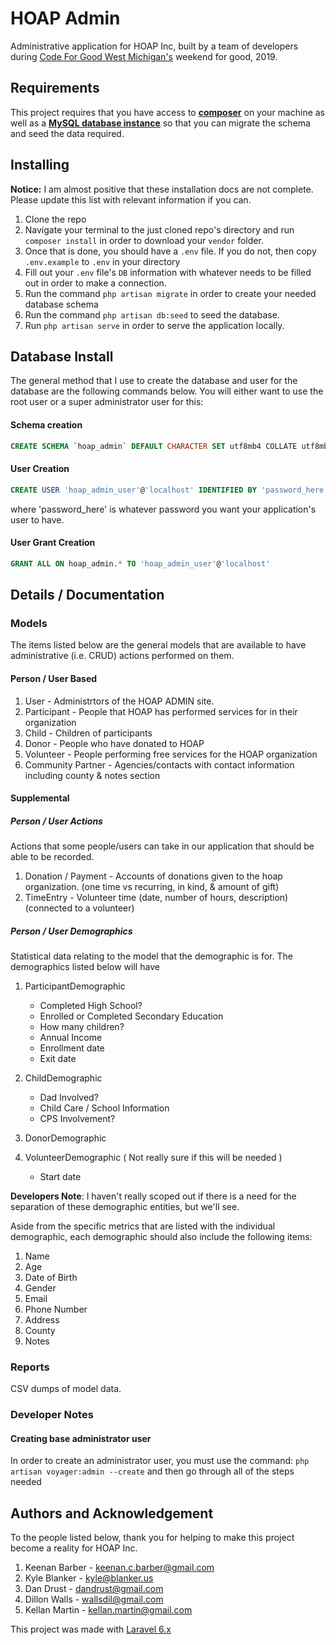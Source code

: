 # HOAP Admin

Administrative application for HOAP Inc, built by a team of developers during [Code For Good West Michigan's](https://codeforgoodwm.org/) weekend for good, 2019.

## Requirements

This project requires that you have access to [**composer**](https://getcomposer.org/) on your machine as well as a [**MySQL database instance**](https://www.mysql.com/) so that you can migrate the schema and seed the data required.

## Installing

**Notice:** I am almost positive that these installation docs are not complete. Please update this list with relevant information if you can.

1. Clone the repo
2. Navigate your terminal to the just cloned repo's directory and run `composer install` in order to download your `vendor` folder.
3. Once that is done, you should have a `.env` file. If you do not, then copy `.env.example` to `.env` in your directory
4. Fill out your `.env` file's `DB` information with whatever needs to be filled out in order to make a connection.
5. Run the command `php artisan migrate` in order to create your needed database schema
6. Run the command `php artisan db:seed` to seed the database.
6. Run `php artisan serve` in order to serve the application locally.

## Database Install

The general method that I use to create the database and user for the database are the following commands below. You will either want to use the root user or a super administrator user for this:

#### Schema creation

```sql
CREATE SCHEMA `hoap_admin` DEFAULT CHARACTER SET utf8mb4 COLLATE utf8mb4_unicode_ci ;
```

#### User Creation

```sql
CREATE USER 'hoap_admin_user'@'localhost' IDENTIFIED BY 'password_here'
```

where 'password_here' is whatever password you want your application's user to have.

#### User Grant Creation

```sql
GRANT ALL ON hoap_admin.* TO 'hoap_admin_user'@'localhost'
```

## Details / Documentation

### Models

The items listed below are the general models that are available to have administrative (i.e. CRUD) actions performed on them.

#### Person / User Based
1. User - Administrtors of the HOAP ADMIN site.
1. Participant - People that HOAP has performed services for in their organization
1. Child - Children of participants
1. Donor - People who have donated to HOAP
1. Volunteer - People performing free services for the HOAP organization
1. Community Partner - Agencies/contacts with contact information including county & notes section

#### Supplemental

##### Person / User Actions

Actions that some people/users can take in our application that should be able to be recorded.

1. Donation / Payment - Accounts of donations given to the hoap organization. (one time vs recurring, in kind, & amount of gift)
1. TimeEntry - Volunteer time (date, number of hours, description) (connected to a volunteer)

##### Person / User Demographics

Statistical data relating to the model that the demographic is for. The demographics listed below will have

1. ParticipantDemographic
	- Completed High School?
	- Enrolled or Completed Secondary Education
	- How many children?
	- Annual Income
    - Enrollment date
    - Exit date
2. ChildDemographic
	- Dad Involved?
	- Child Care / School Information
	- CPS Involvement?
3. DonorDemographic

4. VolunteerDemographic ( Not really sure if this will be needed )
    - Start date

**Developers Note**: I haven't really scoped out if there is a need for the separation of these demographic entities, but we'll see.

Aside from the specific metrics that are listed with the individual demographic, each demographic should also include the following items:

1. Name
2. Age
3. Date of Birth
4. Gender
5. Email
6. Phone Number
7. Address
8. County
9. Notes

### Reports

CSV dumps of model data.


### Developer Notes

#### Creating base administrator user

In order to create an administrator user, you must use the command:
`php artisan voyager:admin --create` and then go through all of the steps needed

## Authors and Acknowledgement

To the people listed below, thank you for helping to make this project become a reality for HOAP Inc.

1. Keenan Barber - keenan.c.barber@gmail.com
2. Kyle Blanker - kyle@blanker.us
3. Dan Drust - dandrust@gmail.com
4. Dillon Walls - wallsdil@gmail.com
5. Kellan Martin - kellan.martin@gmail.com

This project was made with [Laravel 6.x](https://laravel.com/)
